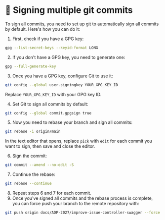 # 🐛 Signing multiple git commits



To sign all commits, you need to set up git to automatically sign all commits by default. Here's how you can do it:

1. First, check if you have a GPG key:

```bash
gpg --list-secret-keys --keyid-format LONG
```

2. If you don't have a GPG key, you need to generate one:

```bash
gpg --full-generate-key
```

3. Once you have a GPG key, configure Git to use it:

```bash
git config --global user.signingkey YOUR_GPG_KEY_ID
```

Replace `YOUR_GPG_KEY_ID` with your GPG key ID.

4. Set Git to sign all commits by default:

```bash
git config --global commit.gpgsign true
```

5. Now you need to rebase your branch and sign all commits:

```bash
git rebase -i origin/main
```

In the text editor that opens, replace `pick` with `edit` for each commit you want to sign, then save and close the editor.

6. Sign the commit:

```bash
git commit --amend --no-edit -S
```

7. Continue the rebase:

```bash
git rebase --continue
```

8. Repeat steps 6 and 7 for each commit.
9. Once you've signed all commits and the rebase process is complete, you can force push your branch to the remote repository with:

```bash
git push origin docs/ADP-2027/improve-issue-controller-swagger --force
```

